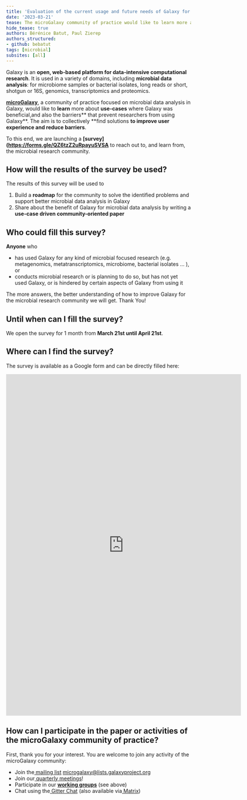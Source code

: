 ```yaml
---
title: 'Evaluation of the current usage and future needs of Galaxy for microbial data analysis - We need your Help!'
date: '2023-03-21'
tease: The microGalaxy community of practice would like to learn more about use-cases where Galaxy was beneficial,and also the barriers that prevent researchers from using Galaxy. The aim is to collectively find solutions to improve user experience and reduce barriers. To this end, we are launching a survey to reach out to, and learn from, the microbial research community.
hide_tease: true
authors: Bérénice Batut, Paul Zierep
authors_structured:
- github: bebatut
tags: [microbial]
subsites: [all]
---
```


Galaxy is an **open, web-based platform for data-intensive computational research**. It is used in a variety of domains, including **microbial data analysis**: for microbiome samples or bacterial isolates, long reads or short, shotgun or 16S, genomics, transcriptomics and proteomics.

**[microGalaxy](/projects/microbial/#microgalaxy-community)**, a community of practice focused on microbial data analysis in Galaxy, would like to **learn** more about **use-cases** where Galaxy was beneficial,and also the barriers** that prevent researchers from using Galaxy**. The aim is to collectively **find solutions **to improve user experience and reduce barriers**.

To this end, we are launching a **[survey](https://forms.gle/QZ6tzZ2uRpayuSVSA** to reach out to, and learn from, the microbial research community.

## How will the results of the survey be used?

The results of this survey will be used to
1. Build a **roadmap** for the community to solve the identified problems and support better microbial data analysis in Galaxy
2. Share about the benefit of Galaxy for microbial data analysis by writing a **use-case driven community-oriented paper**

## Who could fill this survey?

**Anyone** who
* has used Galaxy for any kind of microbial focused research (e.g. metagenomics, metatranscriptomics, microbiome, bacterial isolates … ), or
* conducts microbial research or is planning to do so, but has not yet used Galaxy, or is hindered by certain aspects of Galaxy from using it

The more answers, the better understanding of how to improve Galaxy for the microbial research community we will get. Thank You!

## Until when can I fill the survey?

We open the survey for 1 month from **March 21st until April 21st**.

## Where can I find the survey?

The survey is available as a Google form and can be directly filled here:

<iframe src="https://docs.google.com/forms/d/e/1FAIpQLSdRQ_6KUfZSk9C9KOGNwKve6gigFvMxToonWEJpkqQZN_pSNg/viewform?embedded=true" width="640" height="929" frameborder="0" marginheight="0" marginwidth="0">Loading…</iframe>

## How can I participate in the paper or activities of the microGalaxy community of practice?

First, thank you for your interest. You are welcome to join any activity of the microGalaxy community:
* Join the[ mailing list](https://lists.galaxyproject.org/lists/microgalaxy.lists.galaxyproject.org/) [microgalaxy@lists.galaxyproject.org](mailto:microgalaxy@lists.galaxyproject.org)
* Join our[ quarterly meetings](https://docs.google.com/document/d/13VjcUjStuIp7bK29e74k8Nqb7N4lmVcg1ioArEWr254/edit#)!
* Participate in our **[working groups](/projects/microbial/#working-groups)** (see above)
* Chat using the[ Gitter Chat](https://gitter.im/galaxyproject/microGalaxy) (also available via[ Matrix](https://matrix.to/#/#galaxyproject_microGalaxy:gitter.im))